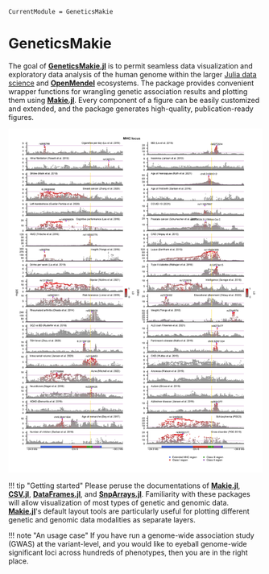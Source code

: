 ```@meta
CurrentModule = GeneticsMakie
```

# GeneticsMakie

The goal of [__GeneticsMakie.jl__](https://github.com/mmkim1210/GeneticsMakie.jl) is to 
permit seamless data visualization and exploratory data analysis of the human genome within
the larger [Julia data science](https://github.com/JuliaData) and [__OpenMendel__](https://github.com/OpenMendel) ecosystems.
The package provides convenient wrapper functions for wrangling genetic association results and 
plotting them using [__Makie.jl__](https://makie.juliaplots.org/stable/). Every component of a figure 
can be easily customized and extended, and the package generates high-quality, publication-ready figures. 

!["mhc"](figs/mhc.png)

!!! tip "Getting started"
    Please peruse the documentations of 
    [__Makie.jl__](https://makie.juliaplots.org/stable/), 
    [__CSV.jl__](https://csv.juliadata.org/stable/), 
    [__DataFrames.jl__](https://dataframes.juliadata.org/stable/), 
    and [__SnpArrays.jl__](https://openmendel.github.io/SnpArrays.jl/latest/). 
    Familiarity with these packages will allow visualization of most types of genetic and genomic data. 
    [__Makie.jl__](https://makie.juliaplots.org/stable/)'s default layout tools are particularly useful for 
    plotting different genetic and genomic data modalities as separate layers.

!!! note "An usage case"
    If you have run a genome-wide association study (GWAS) at the variant-level, 
    and you would like to eyeball genome-wide significant loci across hundreds of
    phenotypes, then you are in the right place.